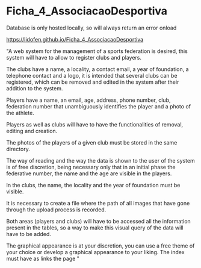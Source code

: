 # Ficha_4_AssociacaoDesportiva

Database is only hosted locally, so will always return an error onload

https://lidofen.github.io/Ficha_4_AssociacaoDesportiva


 
"A web system for the management of a sports federation is desired, this system will have to allow to register clubs and players. 

The clubs have a name, a locality, a contact email, a year of foundation, a telephone contact and a logo, it is intended that several clubs can be registered, which can be removed and edited in the system after their addition to the system. 

Players have a name, an email, age, address, phone number, club, federation number that unambiguously identifies the player and a photo of the athlete. 

Players as well as clubs will have to have the functionalities of removal, editing and creation. 

The photos of the players of a given club must be stored in the same directory. 

The way of reading and the way the data is shown to the user of the system is of free discretion, being necessary only that in an initial phase the federative number, the name and the age are visible in the players. 

In the clubs, the name, the locality and the year of foundation must be visible. 

It is necessary to create a file where the path of all images that have gone through the upload process is recorded. 

Both areas (players and clubs) will have to be accessed all the information present in the tables, so a way to make this visual query of the data will have to be added.

The graphical appearance is at your discretion, you can use a free theme of your choice or develop a graphical appearance to your liking. The index must have as links the page "
